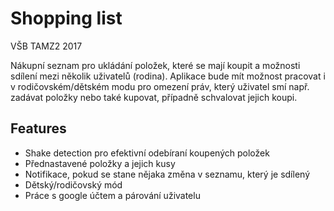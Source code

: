 # Shopping list

VŠB TAMZ2 2017 

Nákupní seznam pro ukládání položek, které se mají koupit a možnosti sdílení mezi několik uživatelů (rodina). Aplikace bude mít možnost pracovat i v rodičovském/dětském modu pro omezení práv, který uživatel smí např. zadávat položky nebo také kupovat, případně schvalovat jejich koupi.


## Features
* Shake detection pro efektivní odebíraní koupených položek
* Přednastavené položky a jejich kusy
* Notifikace, pokud se stane nějaka změna v seznamu, který je sdílený
* Dětský/rodičovský mód
* Práce s google účtem a párování uživatelu

